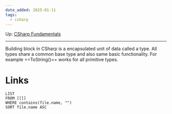 ```yaml
---
date_added: 2025-01-11
tags:
  - csharp
---
```

Up: [CSharp Fundamentals](CSharp%20Fundamentals.md)
___
 Building block in CSharp is a encapsulated unit of data called a type. All types share a common base type and also same basic functionality. For example ==ToString()== works for all primitive types.
 
# Links
```dataview
LIST
FROM [[]]
WHERE contains(file.name, "")
SORT file.name ASC
```
